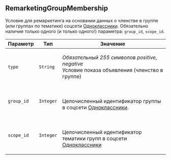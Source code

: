 
## RemarketingGroupMembership

Условие для ремаркетинга на основании данных о членстве в группе
(или группах по тематике) соцсети
[Одноклассники](http://odnoklassniki.ru/). Обязательно наличие только
одного (и только одного!) параметра: `group_id`, `scope_id`.

<table>
    <thead>
        <tr><th>Параметр</th><th>Тип</th><th>Значение</th></tr>
    </thead>
    <tbody>
        <tr>
            <td><code>type</code></td>
            <td><code>String</code></td>
            <td><p><em>Обязательный</em> <em>255 символов</em> <em>positive, negative</em><br />Условие показа объявления (членство в группе)</p></td>
        </tr><tr>
            <td><code>group_id</code></td>
            <td><code>Integer</code></td>
            <td><p><br />Целочисленный идентификатор группы в соцсети
<a href="http://odnoklassniki.ru/">Одноклассники</a>.</p></td>
        </tr><tr>
            <td><code>scope_id</code></td>
            <td><code>Integer</code></td>
            <td><p><br />Целочисленный идентификатор тематики групп в соцсети
<a href="http://odnoklassniki.ru/">Одноклассники</a></p></td>
        </tr>
    </tbody>
</table>